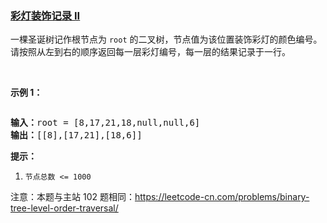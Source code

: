 ### [彩灯装饰记录 II](https://leetcode-cn.com/problems/cong-shang-dao-xia-da-yin-er-cha-shu-ii-lcof)

<p>一棵圣诞树记作根节点为 <code>root</code> 的二叉树，节点值为该位置装饰彩灯的颜色编号。请按照从左到右的顺序返回每一层彩灯编号，每一层的结果记录于一行。</p>

<p>&nbsp;</p>

<p><strong>示例 1：</strong></p>

<p><img alt="" src="https://pic.leetcode.cn/1694758674-XYrUiV-%E5%89%91%E6%8C%87%20Offer%2032%20-%20I_%E7%A4%BA%E4%BE%8B1.png" /></p>

<pre>
<strong>输入：</strong>root = [8,17,21,18,null,null,6]
<strong>输出：</strong>[[8],[17,21],[18,6]]
</pre>

<p><strong>提示：</strong></p>

<ol>
	<li><code>节点总数 &lt;= 1000</code></li>
</ol>

<p>注意：本题与主站 102 题相同：<a href="https://leetcode-cn.com/problems/binary-tree-level-order-traversal/">https://leetcode-cn.com/problems/binary-tree-level-order-traversal/</a></p>

<p>&nbsp;</p>
